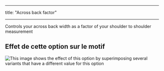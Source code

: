 - - -
title: "Across back factor"
- - -

Controls your across back width as a factor of your shoulder to shoulder measurement

## Effet de cette option sur le motif

![This image shows the effect of this option by superimposing several variants that have a different value for this option](bent_acrossbackfactor_sample.svg "Effect of this option on the pattern")
